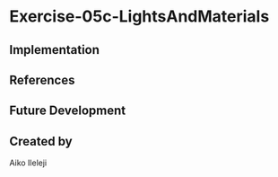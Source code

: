 # Exercise-05c-LightsAndMaterials


## Implementation

## References

## Future Development

## Created by
Aiko Ileleji
